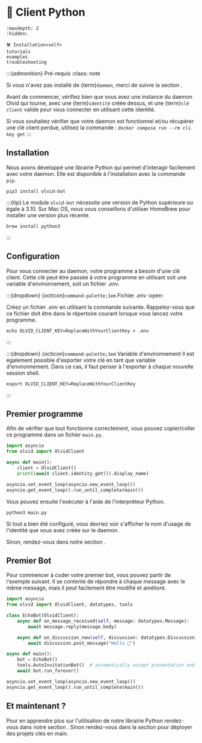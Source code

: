 # 🐍 Client Python

```{toctree}
:maxdepth: 2
:hidden:

🛠️ Installation<self>
tutorials
examples
troubleshooting
```

:::{admonition} Pré-requis
:class: note

Si vous n'avez pas installé de {term}`daemon`, merci de suivre la section [](/index).

Avant de commencer, vérifiez bien que vous avez une instance du daemon Olvid qui tourne, avec
une {term}`identité` créée dessus, et une {term}`clé client` valide pour vous connecter en utilisant cette identité.

Si vous souhaitez vérifier que votre daemon est fonctionnel et/ou récupérer une clé client perdue, utilisez la commande : `docker compose run --rm cli key get`
:::

## Installation
Nous avons développé une librairie Python qui permet d'interagir facilement avec votre daemon.
Elle est disponible à l'installation avec la commande `pip`.

```shell
pip3 install olvid-bot
```

:::{tip}
Le module `olvid-bot` nécessite une version de Python supérieure ou égale à 3.10.
Sur Mac OS, nous vous conseillons d'utiliser HomeBrew pour installer une version plus récente.
```shell
brew install python3
```
:::

## Configuration
Pour vous connecter au daemon, votre programme a besoin d'une clé client. 
Cette clé peut être passée à votre programme en utilisant soit une variable d'environnement, soit un fichier *.env*.

:::{dropdown} {octicon}`command-palette;1em` Fichier *.env*
  :open:

Créez un fichier *.env* en utilisant la commande suivante. 
Rappelez-vous que ce fichier doit être dans le répertoire courant lorsque vous lancez votre programme.

```shell
echo OLVID_CLIENT_KEY=ReplaceWithYourClientKey > .env
```
:::

:::{dropdown} {octicon}`command-palette;1em` Variable d'environnement
Il est également possible d'exporter votre clé en tant que variable d'environnement. 
Dans ce cas, il faut penser à l'exporter à chaque nouvelle session shell.

```shell
export OLVID_CLIENT_KEY=ReplaceWithYourClientKey
```
:::

## Premier programme
Afin de vérifier que tout fonctionne correctement, vous pouvez copier/coller ce programme dans un fichier `main.py`.

```python
import asyncio
from olvid import OlvidClient

async def main():
    client = OlvidClient()
    print((await client.identity_get()).display_name)

asyncio.set_event_loop(asyncio.new_event_loop())
asyncio.get_event_loop().run_until_complete(main())
```

Vous pouvez ensuite l'exécuter à l'aide de l'interpréteur Python.
```shell
python3 main.py
```

Si tout a bien été configuré, vous devriez voir s'afficher le nom d'usage de l'identité que vous avez créée sur le daemon.

Sinon, rendez-vous dans notre section [](/python/troubleshooting).

## Premier Bot

Pour commencer à coder votre premier bot, vous pouvez partir de l'exemple suivant.
Il se contente de répondre à chaque message avec le même message, mais il peut facilement être modifié et amélioré.

```python
import asyncio
from olvid import OlvidClient, datatypes, tools

class EchoBot(OlvidClient):
    async def on_message_received(self, message: datatypes.Message):
        await message.reply(message.body)

    async def on_discussion_new(self, discussion: datatypes.Discussion):
        await discussion.post_message("Hello 👋")

async def main():
    bot = EchoBot()
    tools.AutoInvitationBot()  # automatically accept presentation and group invitations
    await bot.run_forever()

asyncio.set_event_loop(asyncio.new_event_loop())
asyncio.get_event_loop().run_until_complete(main())
```

## Et maintenant ?

Pour en apprendre plus sur l'utilisation de notre librairie Python rendez-vous dans notre section [](/python/tutorials).
Sinon rendez-vous dans la section [](/python/examples) pour déployer des projets clés en main.
